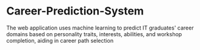 # Career-Prediction-System
The web application uses machine learning to predict IT graduates' career domains based on personality traits, interests, abilities, and workshop completion, aiding in career path selection
